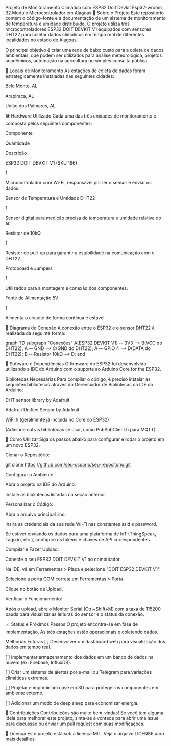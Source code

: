 Projeto de Monitoramento Climático com ESP32 Doit Devkit Esp32-wroom 32 Modulo Microcontrolador em Alagoas
📖 Sobre o Projeto
Este repositório contém o código-fonte e a documentação de um sistema de monitoramento de temperatura e umidade distribuído. O projeto utiliza três microcontroladores ESP32 DOIT DEVKIT V1 equipados com sensores DHT22 para coletar dados climáticos em tempo real de diferentes localidades no estado de Alagoas.

O principal objetivo é criar uma rede de baixo custo para a coleta de dados ambientais, que podem ser utilizados para análise meteorológica, projetos acadêmicos, automação na agricultura ou simples consulta pública.

📍 Locais de Monitoramento
As estações de coleta de dados foram estrategicamente instaladas nas seguintes cidades:

Belo Monte, AL

Arapiraca, AL

União dos Palmares, AL

🛠️ Hardware Utilizado
Cada uma das três unidades de monitoramento é composta pelos seguintes componentes:

Componente

Quantidade

Descrição

ESP32 DOIT DEVKIT V1 (SKU 196)

1

Microcontrolador com Wi-Fi, responsável por ler o sensor e enviar os dados.

Sensor de Temperatura e Umidade DHT22

1

Sensor digital para medição precisa de temperatura e umidade relativa do ar.

Resistor de 10kΩ

1

Resistor de pull-up para garantir a estabilidade na comunicação com o DHT22.

Protoboard e Jumpers

1

Utilizados para a montagem e conexão dos componentes.

Fonte de Alimentação 5V

1

Alimenta o circuito de forma contínua e estável.

🔌 Diagrama de Conexão
A conexão entre o ESP32 e o sensor DHT22 é realizada da seguinte forma:

graph TD
    subgraph "Conexões"
        A[ESP32 DEVKIT V1] -- 3V3 --> B(VCC do DHT22);
        A -- GND --> C(GND do DHT22);
        A -- GPIO 4 --> D(DATA do DHT22);
        B -- Resistor 10kΩ --> D;
    end

🔧 Software e Dependências
O firmware do ESP32 foi desenvolvido utilizando a IDE do Arduino com o suporte ao Arduino Core for the ESP32.

Bibliotecas Necessárias
Para compilar o código, é preciso instalar as seguintes bibliotecas através do Gerenciador de Bibliotecas da IDE do Arduino:

DHT sensor library by Adafruit

Adafruit Unified Sensor by Adafruit

WiFi.h (geralmente já incluída no Core do ESP32)

(Adicione outras bibliotecas se usar, como PubSubClient.h para MQTT)

🚀 Como Utilizar
Siga os passos abaixo para configurar e rodar o projeto em um novo ESP32.

Clonar o Repositório:

git clone https://github.com/seu-usuario/seu-repositorio.git

Configurar o Ambiente:

Abra o projeto na IDE do Arduino.

Instale as bibliotecas listadas na seção anterior.

Personalizar o Código:

Abra o arquivo principal .ino.

Insira as credenciais da sua rede Wi-Fi nas constantes ssid e password.

Se estiver enviando os dados para uma plataforma de IoT (ThingSpeak, Tago.io, etc.), configure os tokens e chaves de API correspondentes.

Compilar e Fazer Upload:

Conecte o seu ESP32 DOIT DEVKIT V1 ao computador.

Na IDE, vá em Ferramentas > Placa e selecione "DOIT ESP32 DEVKIT V1".

Selecione a porta COM correta em Ferramentas > Porta.

Clique no botão de Upload.

Verificar o Funcionamento:

Após o upload, abra o Monitor Serial (Ctrl+Shift+M) com a taxa de 115200 bauds para visualizar as leituras do sensor e o status da conexão.

📈 Status e Próximos Passos
O projeto encontra-se em fase de implementação. As três estações estão operacionais e coletando dados.

Melhorias Futuras
[ ] Desenvolver um dashboard web para visualização dos dados em tempo real.

[ ] Implementar armazenamento dos dados em um banco de dados na nuvem (ex: Firebase, InfluxDB).

[ ] Criar um sistema de alertas por e-mail ou Telegram para variações climáticas extremas.

[ ] Projetar e imprimir um case em 3D para proteger os componentes em ambiente externo.

[ ] Adicionar um modo de deep sleep para economizar energia.

🤝 Contribuições
Contribuições são muito bem-vindas! Se você tem alguma ideia para melhorar este projeto, sinta-se à vontade para abrir uma issue para discussão ou enviar um pull request com suas modificações.

📄 Licença
Este projeto está sob a licença MIT. Veja o arquivo LICENSE para mais detalhes.
